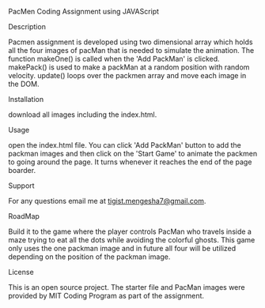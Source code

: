 PacMen Coding Assignment using JAVAScript

Description

Pacmen assignment is developed using two dimensional array which holds all the four images of pacMan that is needed to simulate the animation.
The function makeOne() is called when the 'Add PackMan' is clicked. makePack() is used to make a packMan at a random position with random velocity. update() loops over the packmen array and move each image in the DOM.

Installation

download all images including the index.html.

Usage

open the index.html file. You can click 'Add PackMan' button to add the packman images and then click on the 'Start Game' to animate the packmen to going around the page. It turns whenever it reaches the end of the page boarder.

Support

For any questions email me at tigist.mengesha7@gmail.com.

RoadMap

Build it to the game where the player controls PacMan who travels inside a maze trying to eat all the dots while avoiding the colorful ghosts. This game only uses the one packman image and in future all four will be utilized depending on the position of the packman image.

License

This is an open source project. The starter file and PacMan images were provided by MIT Coding Program as part of the assignment.

